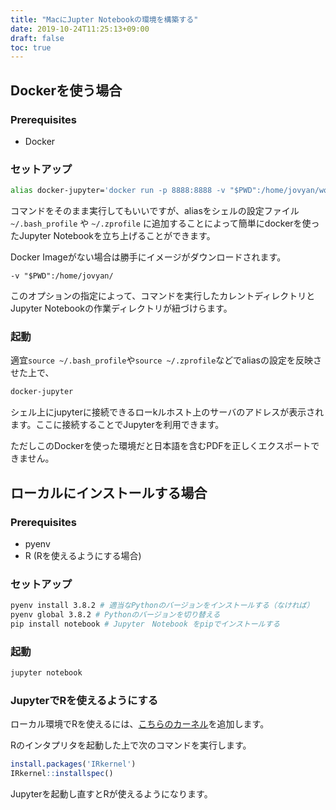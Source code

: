 ```yaml
---
title: "MacにJupter Notebookの環境を構築する"
date: 2019-10-24T11:25:13+09:00
draft: false
toc: true
---
```


## Dockerを使う場合

### Prerequisites

- Docker

### セットアップ

```bash
alias docker-jupyter='docker run -p 8888:8888 -v "$PWD":/home/jovyan/work/ jupyter/datascience-notebook'
```

コマンドをそのまま実行してもいいですが、aliasをシェルの設定ファイル `~/.bash_profile` や `~/.zprofile` に追加することによって簡単にdockerを使ったJupyter Notebookを立ち上げることができます。

Docker Imageがない場合は勝手にイメージがダウンロードされます。

```
-v "$PWD":/home/jovyan/
```

このオプションの指定によって、コマンドを実行したカレントディレクトリとJupyter Notebookの作業ディレクトリが紐づけらます。


### 起動

適宜`source ~/.bash_profile`や`source ~/.zprofile`などでaliasの設定を反映させた上で、

```bash
docker-jupyter
```

シェル上にjupyterに接続できるローkルホスト上のサーバのアドレスが表示されます。ここに接続することでJupyterを利用できます。

ただしこのDockerを使った環境だと日本語を含むPDFを正しくエクスポートできません。

## ローカルにインストールする場合

### Prerequisites

- pyenv
- R (Rを使えるようにする場合)

### セットアップ

```bash
pyenv install 3.8.2 # 適当なPythonのバージョンをインストールする（なければ）
pyenv global 3.8.2 # Pythonのバージョンを切り替える
pip install notebook # Jupyter　Notebook をpipでインストールする
```

### 起動

```bash
jupyter notebook
```

### JupyterでRを使えるようにする

ローカル環境でRを使えるには、[こちらのカーネル](https://github.com/IRkernel/IRkernel)を追加します。

Rのインタプリタを起動した上で次のコマンドを実行します。

```R
install.packages('IRkernel')
IRkernel::installspec()
```

Jupyterを起動し直すとRが使えるようになります。


